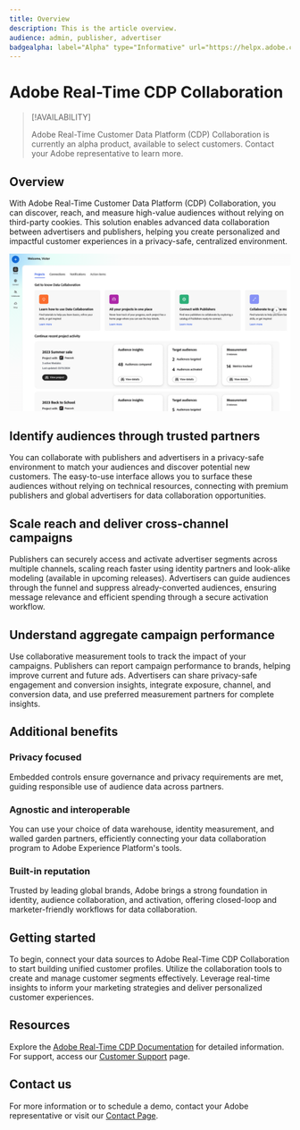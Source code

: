 ```yaml
---
title: Overview
description: This is the article overview.
audience: admin, publisher, advertiser
badgealpha: label="Alpha" type="Informative" url="https://helpx.adobe.com/legal/product-descriptions/real-time-customer-data-platform-b2b-edition-prime-and-ultimate-packages.html newtab=true"
---
```


# Adobe Real-Time CDP Collaboration

>[!AVAILABILITY]
>
>Adobe Real-Time Customer Data Platform (CDP) Collaboration is currently an alpha product, available to select customers. Contact your Adobe representative to learn more. 

## Overview

With Adobe Real-Time Customer Data Platform (CDP) Collaboration, you can discover, reach, and measure high-value audiences without relying on third-party cookies. This solution enables advanced data collaboration between advertisers and publishers, helping you create personalized and impactful customer experiences in a privacy-safe, centralized environment.

![Real-Time CDP Collaboration homepage](/help/assets/overview/homepage.png)

## Identify audiences through trusted partners

You can collaborate with publishers and advertisers in a privacy-safe environment to match your audiences and discover potential new customers. The easy-to-use interface allows you to surface these audiences without relying on technical resources, connecting with premium publishers and global advertisers for data collaboration opportunities.

## Scale reach and deliver cross-channel campaigns

Publishers can securely access and activate advertiser segments across multiple channels, scaling reach faster using identity partners and look-alike modeling (available in upcoming releases). Advertisers can guide audiences through the funnel and suppress already-converted audiences, ensuring message relevance and efficient spending through a secure activation workflow.

## Understand aggregate campaign performance

Use collaborative measurement tools to track the impact of your campaigns. Publishers can report campaign performance to brands, helping improve current and future ads. Advertisers can share privacy-safe engagement and conversion insights, integrate exposure, channel, and conversion data, and use preferred measurement partners for complete insights.

## Additional benefits

### Privacy focused

Embedded controls ensure governance and privacy requirements are met, guiding responsible use of audience data across partners.

### Agnostic and interoperable

You can use your choice of data warehouse, identity measurement, and walled garden partners, efficiently connecting your data collaboration program to Adobe Experience Platform's tools.

### Built-in reputation

Trusted by leading global brands, Adobe brings a strong foundation in identity, audience collaboration, and activation, offering closed-loop and marketer-friendly workflows for data collaboration.

## Getting started

To begin, connect your data sources to Adobe Real-Time CDP Collaboration to start building unified customer profiles. Utilize the collaboration tools to create and manage customer segments effectively. Leverage real-time insights to inform your marketing strategies and deliver personalized customer experiences.

## Resources

Explore the [Adobe Real-Time CDP Documentation](https://experienceleague.adobe.com/docs/experience-platform/rtcdp/overview.html) for detailed information. For support, access our [Customer Support](https://business.adobe.com/support.html) page.

## Contact us

For more information or to schedule a demo, contact your Adobe representative or visit our [Contact Page](https://business.adobe.com/contact.html).


